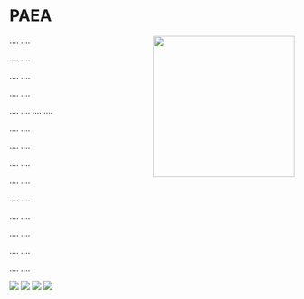 # PAEA


<img align="right" width="250" height="250" src="https://github.com/AliYoussef96/PEAA/blob/main/logos/paealogo.png">


....
....

....
....

....
....

....
....

....
....
....
....

....
....

....
....

....
....

....
....

....
....

....
....

....
....

....
....

....
....


![](https://www.57357.org/app/uploads/2019/12/logo-2.png)
![](https://www.57357.org/app/uploads/2019/12/afnci.jpg)
![](https://www.57357.org/app/uploads/2019/12/ECN-Canada.jpg)
![](https://www.57357.org/app/uploads/2019/12/2-1.jpg)

